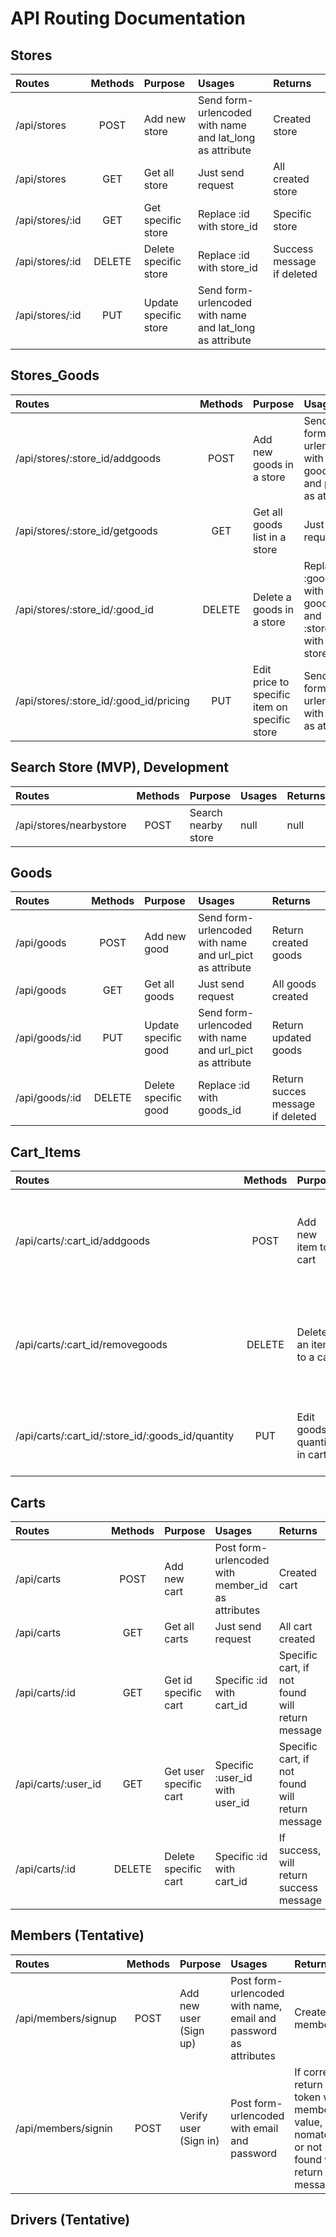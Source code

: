 # API Routing Documentation

## Stores
| Routes | Methods | Purpose |Usages | Returns |
| :--- | :---: | :--- |:--- | :---|
| /api/stores | POST | Add new store | Send form-urlencoded with name and lat_long as attribute | Created store |
| /api/stores | GET | Get all store | Just send request | All created store |
| /api/stores/:id | GET | Get specific store | Replace :id with store_id | Specific store |
| /api/stores/:id | DELETE | Delete specific store | Replace :id with store_id  | Success message if deleted |
| /api/stores/:id | PUT | Update specific store | Send form-urlencoded with name and lat_long as attribute |  |

## Stores_Goods
| Routes | Methods | Purpose |Usages | Returns |
| :--- | :---: | :--- |:--- | :---|
| /api/stores/:store_id/addgoods | POST | Add new goods in a store | Send form-urlencoded with good_id and price as attribute  | Return created store goods |
| /api/stores/:store_id/getgoods | GET | Get all goods list in a store | Just send request | All goods in a store |
| /api/stores/:store_id/:good_id | DELETE | Delete a goods in a store | Replace :good_id with goods_id and :store_id with store_id | Success messsage if deleted |
| /api/stores/:store_id/:good_id/pricing | PUT | Edit price to specific item on specific store| Send form-urlencoded with price as attribute | Updated price in goods store |

## Search Store (MVP), Development
| Routes | Methods | Purpose |Usages | Returns |
| :--- | :---: | :--- |:--- | :---|
| /api/stores/nearbystore | POST | Search nearby store  | null  | null |

## Goods
| Routes | Methods | Purpose |Usages | Returns |
| :--- | :---: | :--- |:--- | :---|
| /api/goods | POST | Add new good | Send form-urlencoded with name and url_pict as attribute | Return created goods |
| /api/goods | GET | Get all goods | Just send request | All goods created |
| /api/goods/:id | PUT | Update specific good | Send form-urlencoded with name and url_pict as attribute | Return updated goods |
| /api/goods/:id | DELETE | Delete specific good | Replace :id with goods_id | Return succes message if deleted |

## Cart_Items
| Routes | Methods | Purpose |Usages | Returns |
| :--- | :---: | :--- |:--- | :---|
| /api/carts/:cart_id/addgoods | POST | Add new item to a cart | Send form-urlencoded with good_id and store_id as attribute | Return created cart item |
| /api/carts/:cart_id/removegoods | DELETE | Delete an item to a cart | Send form-urlencoded with good_id and store_id as attribute | Succes message |
| /api/carts/:cart_id/:store_id/:goods_id/quantity | PUT | Edit goods quantity in cart | Send form-urlencoded with quantity attributes  | Return updated cart |

## Carts
| Routes | Methods | Purpose |Usages | Returns |
| :--- | :---: | :--- |:--- | :---|
| /api/carts | POST | Add new cart | Post form-urlencoded with member_id as attributes | Created cart |
| /api/carts | GET | Get all carts | Just send request | All cart created |
| /api/carts/:id | GET | Get id specific cart | Specific :id with cart_id  | Specific cart, if not found will return message |
| /api/carts/:user_id | GET | Get user specific cart | Specific :user_id with user_id | Specific cart, if not found will return message |
| /api/carts/:id | DELETE | Delete specific cart | Specific :id with cart_id | If success, will return success message  |

## Members (Tentative)
| Routes | Methods | Purpose |Usages | Returns |
| :--- | :---: | :--- |:--- | :---|
| /api/members/signup | POST | Add new user (Sign up) | Post form-urlencoded with name, email and password as attributes  | Created member |
| /api/members/signin | POST | Verify user (Sign in)| Post form-urlencoded with email and password | If correct, return token with member_id value, if nomatch or not found will return message |

## Drivers (Tentative)
